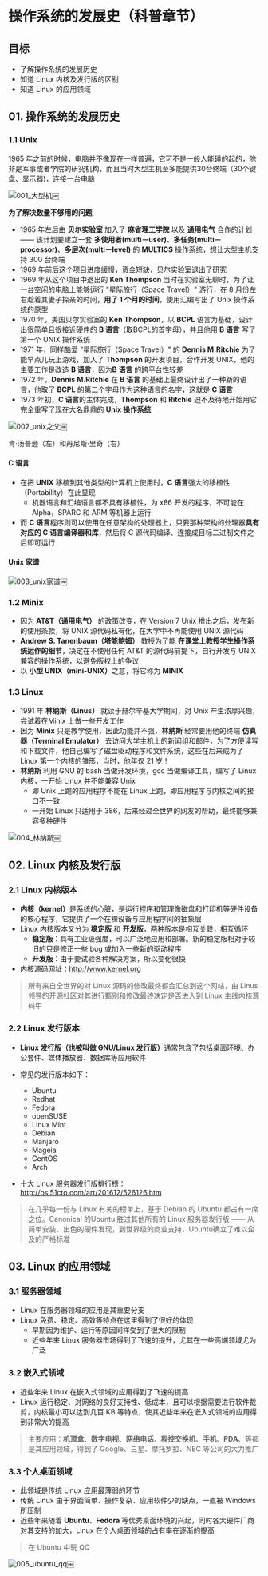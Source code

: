<style> @media print{ .hljs{overflow: visible; word-wrap: break-word !important;} }</style></head><body><div class="markdown-body">
<h1 id="toc_0">操作系统的发展史（科普章节）</h1>

<h2 id="toc_1">目标</h2>

<ul>
<li>了解操作系统的发展历史</li>
<li>知道 Linux 内核及发行版的区别</li>
<li>知道 Linux 的应用领域</li>
</ul>

<h2 id="toc_2">01. 操作系统的发展历史</h2>

<h3 id="toc_3">1.1 Unix</h3>

<p>1965 年之前的时候，电脑并不像现在一样普遍，它可不是一般人能碰的起的，除非是军事或者学院的研究机构，而且当时大型主机至多能提供30台终端（30个键盘、显示器)，连接一台电脑</p>

<p><img src="media/14924523913772/001_%E5%A4%A7%E5%9E%8B%E6%9C%BA.png" alt="001_大型机"/>￼</p>

<p><strong>为了解决数量不够用的问题</strong></p>

<ul>
<li>1965 年左后由 <strong>贝尔实验室</strong> 加入了 <strong>麻省理工学院</strong> 以及 <strong>通用电气</strong> 合作的计划 —— 该计划要建立一套 <strong>多使用者(multi－user)</strong>、<strong>多任务(multi－processor)</strong>、<strong>多层次(multi－level)</strong> 的 <strong>MULTICS</strong> 操作系统，想让大型主机支持 300 台终端</li>
<li>1969 年前后这个项目进度缓慢，资金短缺，贝尔实验室退出了研究</li>
<li>1969 年从这个项目中退出的 <strong>Ken Thompson</strong> 当时在实验室无聊时，为了让一台空闲的电脑上能够运行 &quot;星际旅行（Space Travel）&quot; 游行，在 8 月份左右趁着其妻子探亲的时间，<strong>用了 1 个月的时间</strong>，使用汇编写出了 Unix 操作系统的原型</li>
<li>1970 年，美国贝尔实验室的 <strong>Ken Thompson</strong>，以 <strong>BCPL</strong> 语言为基础，设计出很简单且很接近硬件的 <strong>B 语言</strong>（取BCPL的首字母），并且他用 <strong>B 语言</strong> 写了第一个 UNIX 操作系统</li>
<li>1971 年，同样酷爱 &quot;星际旅行（Space Travel）&quot; 的 <strong>Dennis M.Ritchie</strong> 为了能早点儿玩上游戏，加入了 <strong>Thompson</strong> 的开发项目，合作开发 UNIX，他的主要工作是改造 <strong>B 语言</strong>，因为<strong>B 语言</strong> 的跨平台性较差</li>
<li>1972 年，<strong>Dennis M.Ritchie</strong> 在 <strong>B 语言</strong> 的基础上最终设计出了一种新的语言，他取了 <strong>BCPL</strong> 的第二个字母作为这种语言的名字，这就是 <strong>C 语言</strong></li>
<li>1973 年初，<strong>C 语言</strong>的主体完成，<strong>Thompson</strong> 和 <strong>Ritchie</strong> 迫不及待地开始用它完全重写了现在大名鼎鼎的 <strong>Unix 操作系统</strong></li>
</ul>

<p><img src="media/14924523913772/002_unix%E4%B9%8B%E7%88%B6.png" alt="002_unix之父"/>￼</p>

<p>肯·汤普逊（左）和丹尼斯·里奇（右）</p>

<h4 id="toc_4">C 语言</h4>

<ul>
<li>在把 <strong>UNIX</strong> 移植到其他类型的计算机上使用时，<strong>C 语言</strong>强大的移植性（Portability）在此显现

<ul>
<li>机器语言和汇编语言都不具有移植性，为 x86 开发的程序，不可能在 Alpha，SPARC 和 ARM 等机器上运行</li>
</ul></li>
<li>而 <strong>C 语言</strong>程序则可以使用在任意架构的处理器上，只要那种架构的处理器<strong>具有对应的 C 语言编译器和库</strong>，然后将 C 源代码编译、连接成目标二进制文件之后即可运行 </li>
</ul>

<h4 id="toc_5">Unix 家谱</h4>

<p><img src="media/14924523913772/003_unix%E5%AE%B6%E8%B0%B1.jpg" alt="003_unix家谱"/>￼</p>

<h3 id="toc_6">1.2 Minix</h3>

<ul>
<li>因为 <strong>AT&amp;T（通用电气）</strong> 的政策改变，在 Version 7 Unix 推出之后，发布新的使用条款，将 UNIX 源代码私有化，在大学中不再能使用 UNIX 源代码</li>
<li><strong>Andrew S. Tanenbaum（塔能鲍姆）</strong> 教授为了能 <strong>在课堂上教授学生操作系统运作的细节</strong>，决定在不使用任何 AT&amp;T 的源代码前提下，自行开发与 UNIX 兼容的操作系统，以避免版权上的争议</li>
<li>以 <strong>小型 UNIX（mini-UNIX）</strong>之意，将它称为 <strong>MINIX</strong></li>
</ul>

<h3 id="toc_7">1.3 Linux</h3>

<ul>
<li>1991 年 <strong>林纳斯（Linus）</strong> 就读于赫尔辛基大学期间，对 Unix 产生浓厚兴趣，尝试着在Minix 上做一些开发工作</li>
<li>因为 <strong>Minix</strong> 只是教学使用，因此功能并不强，<strong>林纳斯</strong> 经常要用他的终端 <strong>仿真器（Terminal Emulator）</strong> 去访问大学主机上的新闻组和邮件，为了方便读写和下载文件，他自己编写了磁盘驱动程序和文件系统，这些在后来成为了 Linux 第一个内核的雏形，当时，他年仅 21 岁！</li>
<li><strong>林纳斯</strong> 利用 GNU 的 bash 当做开发环境，gcc 当做编译工具，编写了 Linux 内核，一开始 Linux 并不能兼容 Unix

<ul>
<li>即 Unix 上跑的应用程序不能在 Linux 上跑，即应用程序与内核之间的接口不一致</li>
<li>一开始 Linux 只适用于 386，后来经过全世界的网友的帮助，最终能够兼容多种硬件</li>
</ul></li>
</ul>

<p><img src="media/14924523913772/004_%E6%9E%97%E7%BA%B3%E6%96%AF.jpg" alt="004_林纳斯"/>￼</p>

<h2 id="toc_8">02. Linux 内核及发行版</h2>

<h3 id="toc_9">2.1 Linux 内核版本</h3>

<ul>
<li><strong>内核（kernel）</strong>是系统的心脏，是运行程序和管理像磁盘和打印机等硬件设备的核心程序，它提供了一个在裸设备与应用程序间的抽象层</li>
<li>Linux 内核版本又分为 <strong>稳定版</strong> 和 <strong>开发版</strong>，两种版本是相互关联，相互循环

<ul>
<li><strong>稳定版</strong>：具有工业级强度，可以广泛地应用和部署。新的稳定版相对于较旧的只是修正一些 bug 或加入一些新的驱动程序</li>
<li><strong>开发版</strong>：由于要试验各种解决方案，所以变化很快</li>
</ul></li>
<li>内核源码网址：<a href="http://www.kernel.org">http://www.kernel.org</a></li>
</ul>

<blockquote>
<p>所有来自全世界的对 Linux 源码的修改最终都会汇总到这个网站，由 Linus 领导的开源社区对其进行甄别和修改最终决定是否进入到 Linux 主线内核源码中</p>
</blockquote>

<h3 id="toc_10">2.2 Linux 发行版本</h3>

<ul>
<li><strong>Linux 发行版（也被叫做 GNU/Linux 发行版）</strong>通常包含了包括桌面环境、办公套件、媒体播放器、数据库等应用软件</li>
<li><p>常见的发行版本如下：</p>

<ul>
<li>Ubuntu</li>
<li>Redhat</li>
<li>Fedora</li>
<li>openSUSE</li>
<li>Linux Mint</li>
<li>Debian</li>
<li>Manjaro</li>
<li>Mageia</li>
<li>CentOS</li>
<li>Arch</li>
</ul></li>
<li><p>十大 Linux 服务器发行版排行榜：<a href="http://os.51cto.com/art/201612/526126.htm">http://os.51cto.com/art/201612/526126.htm</a></p></li>
</ul>

<blockquote>
<p>在几乎每一份与 Linux 有关的榜单上，基于 Debian 的 Ubuntu 都占有一席之位。Canonical 的Ubuntu 胜过其他所有的 Linux 服务器发行版 ―― 从简单安装、出色的硬件发现，到世界级的商业支持，Ubuntu确立了难以企及的严格标准</p>
</blockquote>

<h2 id="toc_11">03. Linux 的应用领域</h2>

<h3 id="toc_12">3.1 服务器领域</h3>

<ul>
<li>Linux 在服务器领域的应用是其重要分支</li>
<li>Linux 免费、稳定、高效等特点在这里得到了很好的体现

<ul>
<li>早期因为维护、运行等原因同样受到了很大的限制</li>
<li>近些年来 Linux 服务器市场得到了飞速的提升，尤其在一些高端领域尤为广泛</li>
</ul></li>
</ul>

<h3 id="toc_13">3.2 嵌入式领域</h3>

<ul>
<li>近些年来 Linux 在嵌入式领域的应用得到了飞速的提高</li>
<li>Linux 运行稳定、对网络的良好支持性、低成本，且可以根据需要进行软件裁剪，内核最小可以达到几百 KB 等特点，使其近些年来在嵌入式领域的应用得到非常大的提高</li>
</ul>

<blockquote>
<p>主要应用：<strong>机顶盒</strong>、<strong>数字电视</strong>、<strong>网络电话</strong>、<strong>程控交换机</strong>、<strong>手机</strong>、<strong>PDA</strong>、等都是其应用领域，得到了 Google、三星、摩托罗拉、NEC 等公司的大力推广</p>
</blockquote>

<h3 id="toc_14">3.3 个人桌面领域</h3>

<ul>
<li>此领域是传统 Linux 应用最薄弱的环节</li>
<li>传统 Linux 由于界面简单、操作复杂、应用软件少的缺点，一直被 Windows 所压制</li>
<li>近些年来随着 <strong>Ubuntu</strong>、<strong>Fedora</strong> 等优秀桌面环境的兴起，同时各大硬件厂商对其支持的加大，Linux 在个人桌面领域的占有率在逐渐的提高</li>
</ul>

<blockquote>
<p>在 Ubuntu 中玩 QQ</p>
</blockquote>

<p><img src="media/14924523913772/005_ubuntu_qq.jpg" alt="005_ubuntu_qq"/>￼</p>

</div></body>

</html>

